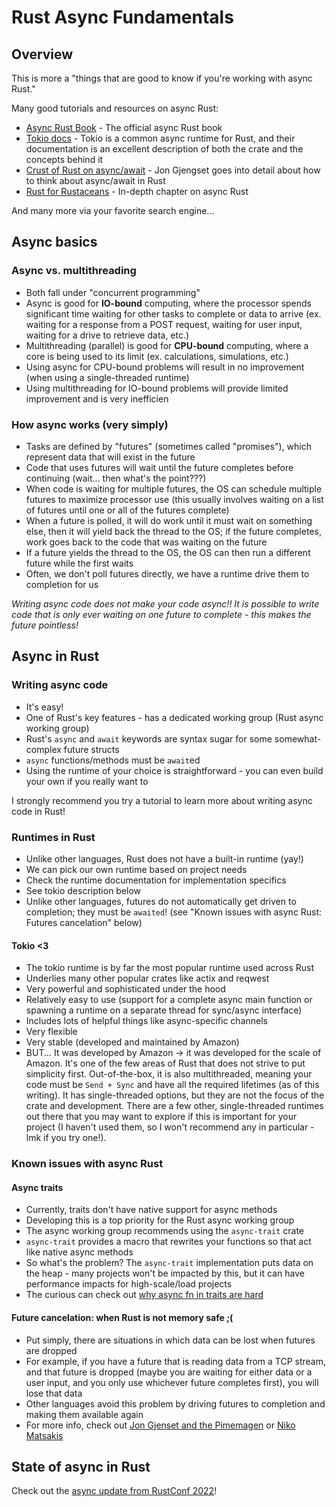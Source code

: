# Rust Async Fundamentals

## Overview

This is more a "things that are good to know if you're working with async
Rust."

Many good tutorials and resources on async Rust:
* [Async Rust Book](https://rust-lang.github.io/async-book/) - The official
  async Rust book
* [Tokio docs](https://tokio.rs/tokio/tutorial) - Tokio is a common async
  runtime for Rust, and their documentation is an excellent description of both
  the crate and the concepts behind it
* [Crust of Rust on async/await](https://www.youtube.com/watch?v=ThjvMReOXYM) -
  Jon Gjengset goes into detail about how to think about async/await in Rust
* [Rust for Rustaceans](https://rust-for-rustaceans.com/) - In-depth chapter on
  async Rust

And many more via your favorite search engine...

## Async basics

### Async vs. multithreading

* Both fall under "concurrent programming"
* Async is good for __IO-bound__ computing, where the processor spends
  significant time waiting for other tasks to complete or data to arrive (ex.
  waiting for a response from a POST request, waiting for user input, waiting
  for a drive to retrieve data, etc.)
* Multithreading (parallel) is good for __CPU-bound__ computing, where a core
  is being used to its limit (ex. calculations, simulations, etc.)
* Using async for CPU-bound problems will result in no improvement (when using
  a single-threaded runtime)
* Using multithreading for IO-bound problems will provide limited improvement
  and is very inefficien

### How async works (very simply)
* Tasks are defined by "futures" (sometimes called "promises"), which represent
  data that will exist in the future
* Code that uses futures will wait until the future completes before continuing
  (wait... then what's the point???)
* When code is waiting for multiple futures, the OS can schedule multiple
  futures to maximize processor use (this usually involves waiting on a list of
  futures until one or all of the futures complete)
* When a future is polled, it will do work until it must wait on something
  else, then it will yield back the thread to the OS; if the future completes,
  work goes back to the code that was waiting on the future
* If a future yields the thread to the OS, the OS can then run a different
  future while the first waits
* Often, we don't poll futures directly, we have a runtime drive them to
  completion for us

_Writing async code does not make your code async!! It is possible to write
code that is only ever waiting on one future to complete - this makes the
future pointless!_

## Async in Rust

### Writing async code

* It's easy!
* One of Rust's key features - has a dedicated working group (Rust async
  working group)
* Rust's `async` and `await` keywords are syntax sugar for some
  somewhat-complex future structs
* `async` functions/methods must be `await`ed
* Using the runtime of your choice is straightforward - you can even build your
  own if you really want to

I strongly recommend you try a tutorial to learn more about writing async code
in Rust!

### Runtimes in Rust

* Unlike other languages, Rust does not have a built-in runtime (yay!)
* We can pick our own runtime based on project needs
* Check the runtime documentation for implementation specifics
* See tokio description below
* Unlike other languages, futures do not automatically get driven to
  completion; they must be `awaited`! (see "Known issues with async Rust:
  Futures cancelation" below)

#### Tokio <3

* The tokio runtime is by far the most popular runtime used across Rust
* Underlies many other popular crates like actix and reqwest
* Very powerful and sophisticated under the hood
* Relatively easy to use (support for a complete async main function or
  spawning a runtime on a separate thread for sync/async interface)
* Includes lots of helpful things like async-specific channels
* Very flexible
* Very stable (developed and maintained by Amazon)
* BUT... It was developed by Amazon -> it was developed for the scale of
  Amazon. It's one of the few areas of Rust that does not strive to put
  simplicity first. Out-of-the-box, it is also multithreaded, meaning your code
  must be `Send + Sync` and have all the required lifetimes (as of this
  writing). It has single-threaded options, but they are not the focus of the
  crate and development. There are a few other, single-threaded runtimes out
  there that you may want to explore if this is important for your project (I
  haven't used them, so I won't recommend any in particular - lmk if you try
  one!).

### Known issues with async Rust

#### Async traits

* Currently, traits don't have native support for async methods
* Developing this is a top priority for the Rust async working group
* The async working group recommends using the `async-trait` crate
* `async-trait` provides a macro that rewrites your functions so that act like
  native async methods
* So what's the problem? The `async-trait` implementation puts data on the
  heap - many projects won't be impacted by this, but it can have performance
  impacts for high-scale/load projects
* The curious can check out [why async fn in traits are hard](http://www.smallcultfollowing.com/babysteps/blog/2019/10/26/async-fn-in-traits-are-hard/)

#### Future cancelation: when Rust is not memory safe ;(

* Put simply, there are situations in which data can be lost when futures are
  dropped
* For example, if you have a future that is reading data from a TCP stream, and
  that future is dropped (maybe you are waiting for either data or a user
  input, and you only use whichever future completes first), you will lose that
  data
* Other languages avoid this problem by driving futures to completion and
  making them available again
* For more info, check out
  [Jon Gjenset and the Pimemagen](https://youtu.be/xO2xyBfhKDY?t=1647) or
  [Niko Matsakis](http://www.smallcultfollowing.com/babysteps/blog/2022/06/13/async-cancellation-a-case-study-of-pub-sub-in-mini-redis/)

## State of async in Rust

Check out the
[async update from RustConf 2022](https://www.youtube.com/watch?v=tHrvYtPNAHA)!

